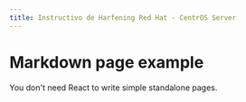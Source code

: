 ```yaml
---
title: Instructivo de Harfening Red Hat - CentrOS Server
---
```


# Markdown page example

You don't need React to write simple standalone pages.
